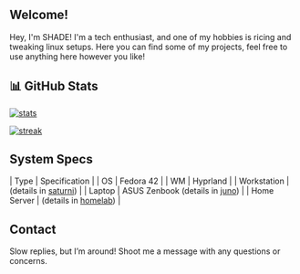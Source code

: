 ## Welcome!

Hey, I'm SHADE! I'm a tech enthusiast, and one of my hobbies is ricing and tweaking linux setups. Here you can find some of my projects, feel free to use anything here however you like!

## 📊 GitHub Stats

[![stats](https://github-profile-summary-cards.vercel.app/api/cards/stats?username=hologramkrypt&theme=tokyonight)](https://github.com/anuraghazra/github-readme-stats)

[![streak](https://github-readme-stats.vercel.app/api?username=hologramkrypt&show_icons=true&theme=tokyonight&hide_border=true)](https://git.io/streak-stats)

## System Specs

| Type        | Specification                  |
| OS          | Fedora 42                      |
| WM          | Hyprland                       |
| Workstation | (details in [saturni](https://github.com/hologramkrypt/saturni))           |
| Laptop      | ASUS Zenbook (details in [juno](https://github.com/hologramkrypt/juno))    | 
| Home Server | (details in [homelab](https://github.com/hologramkrypt/homelab))           |


## Contact

Slow replies, but I’m around! Shoot me a message with any questions or concerns.

